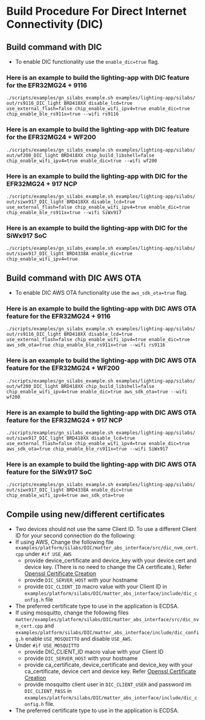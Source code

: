 # Build Procedure For Direct Internet Connectivity (DIC)

## Build command with DIC
- To enable DIC functionality use the `enable_dic=true` flag.
### Here is an example to build the lighting-app with DIC feature for the EFR32MG24 + 9116
   ```shell
./scripts/examples/gn_silabs_example.sh examples/lighting-app/silabs/ out/rs9116_DIC_light BRD418XX disable_lcd=true use_external_flash=false chip_enable_wifi_ipv4=true enable_dic=true chip_enable_ble_rs911x=true --wifi rs9116
   ```
### Here is an example to build the lighting-app with DIC feature for the EFR32MG24 + WF200
   ```shell
./scripts/examples/gn_silabs_example.sh examples/lighting-app/silabs/ out/wf200_DIC_light BRD418XX chip_build_libshell=false chip_enable_wifi_ipv4=true enable_dic=true --wifi wf200
```
### Here is an example to build the lighting-app with DIC for the EFR32MG24 + 917 NCP

   ```shell
./scripts/examples/gn_silabs_example.sh examples/lighting-app/silabs/ out/siwx917_DIC_light BRD418XX disable_lcd=true use_external_flash=false chip_enable_wifi_ipv4=true enable_dic=true chip_enable_ble_rs911x=true --wifi SiWx917
```
### Here is an example to build the lighting-app with DIC for the SiWx917 SoC
     
   ```shell
./scripts/examples/gn_silabs_example.sh examples/lighting-app/silabs/ out/siwx917_DIC_light BRD4338A enable_dic=true chip_enable_wifi_ipv4=true
   ```

## Build command with DIC AWS OTA
- To enable DIC AWS OTA functionality use the `aws_sdk_ota=true` flag.

### Here is an example to build the lighting-app with DIC AWS OTA feature for the EFR32MG24 + 9116
   ```shell
./scripts/examples/gn_silabs_example.sh examples/lighting-app/silabs/ out/rs9116_DIC_light BRD418XX disable_lcd=true use_external_flash=false chip_enable_wifi_ipv4=true enable_dic=true aws_sdk_ota=true chip_enable_ble_rs911x=true --wifi rs9116
   ```
### Here is an example to build the lighting-app with DIC AWS OTA feature for the EFR32MG24 + WF200
   ```shell
./scripts/examples/gn_silabs_example.sh examples/lighting-app/silabs/ out/wf200_DIC_light BRD418XX chip_build_libshell=false chip_enable_wifi_ipv4=true enable_dic=true aws_sdk_ota=true --wifi wf200
```
### Here is an example to build the lighting-app with DIC AWS OTA feature for the EFR32MG24 + 917 NCP

   ```shell
./scripts/examples/gn_silabs_example.sh examples/lighting-app/silabs/ out/siwx917_DIC_light BRD418XX disable_lcd=true use_external_flash=false chip_enable_wifi_ipv4=true enable_dic=true aws_sdk_ota=true chip_enable_ble_rs911x=true --wifi SiWx917
  ```
### Here is an example to build the lighting-app with DIC AWS OTA feature for the SiWx917 SoC
     
   ```shell
./scripts/examples/gn_silabs_example.sh examples/lighting-app/silabs/ out/siwx917_DIC_light BRD4338A enable_dic=true chip_enable_wifi_ipv4=true aws_sdk_ota=true
   ```
## Compile using new/different certificates

   - Two devices should not use the same Client ID. To use a different Client ID for your second connection do the following:
   - If using AWS, Change the following file `examples/platform/silabs/DIC/matter_abs_interface/src/dic_nvm_cert.cpp` under `#if USE_AWS`
        * provide device_certificate and device_key with your device cert and device key. (There is no need to change the CA certificate.), Refer [Openssl Certificate Creation](./OPENSSL_CERTIFICATE_CREATION.md)
        * provide `DIC_SERVER_HOST` with your hostname
        * provide `DIC_CLIENT_ID`  macro value with your Client ID in `examples/platform/silabs/DIC/matter_abs_interface/include/dic_config.h` file
   - The preferred certificate type to use in the application is ECDSA.
   - If using mosquitto, change the following files `matter/examples/platform/silabs/DIC/matter_abs_interface/src/dic_nvm_cert.cpp`  and `examples/platform/silabs/DIC/matter_abs_interface/include/dic_config.h` enable `USE_MOSQUITTO` and disable `USE_AWS`.
   - Under `#if USE_MOSQUITTO`
        * provide DIC_CLIENT_ID macro value with your Client ID
        * provide `DIC_SERVER_HOST` with your hostname
        * provide ca_certificate, device_certificate and device_key with your ca_certificate, device cert and device key. Refer [Openssl Certificate Creation](./OPENSSL_CERTIFICATE_CREATION.md)
        * provide mosquitto client user in `DIC_CLIENT_USER` and password im `DIC_CLIENT_PASS` in `examples/platform/silabs/DIC/matter_abs_interface/include/dic_config.h` file.
   - The preferred certificate type to use in the application is ECDSA.
